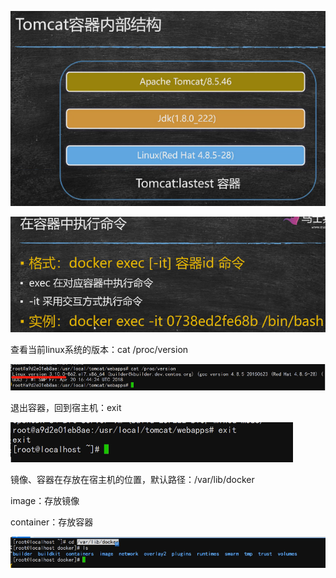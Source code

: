 ![image-20201222074159168](images/image-20201222074159168.png)

![image-20201222074611514](images/image-20201222074611514.png)

查看当前linux系统的版本：cat /proc/version

![image-20201222074803024](images/image-20201222074803024.png)

退出容器，回到宿主机：exit 

![image-20201222075007117](images/image-20201222075007117.png)

镜像、容器在存放在宿主机的位置，默认路径：/var/lib/docker

image：存放镜像

container：存放容器



![image-20201222075128146](images/image-20201222075128146.png)